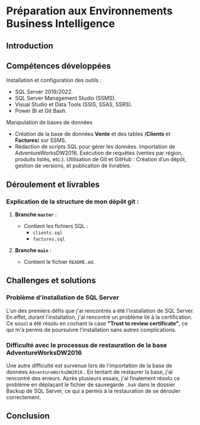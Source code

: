 


#  Préparation aux Environnements Business Intelligence # 


 
## Introduction ##
   

## Compétences développées ##

Installation et configuration des outils : 

 - SQL Server 2019/2022.
 - SQL Server Management Studio (SSMS).
 - Visual Studio et Data Tools (SSIS, SSAS, SSRS).
 - Power BI et Git Bash.


Manipulation de bases de données

 - Création de la base de données **Vente** et des tables (**Clients** et **Factures**) sur SSMS.
 - Rédaction de scripts SQL pour gérer les données.
Importation de AdventureWorksDW2016.
Exécution de requêtes (ventes par région, produits listés, etc.).
Utilisation de Git et GitHub :
Création d’un dépôt, gestion de versions, et publication de livrables.

## Déroulement et livrables ##

### Explication de la structure de mon dépôt git :

1. **Branche `master`** :
   - Contient les fichiers SQL :
     - `clients.sql`
     - `factures.sql`

2. **Branche `main`** :
   - Contient le fichier `README.md`.


## Challenges et solutions ##

### Problème d'installation de SQL Server ### 
L'un des premiers défis que j'ai rencontrés a été l'installation de SQL Server. En effet, durant l'installation, j'ai rencontré un problème lié à la certification. Ce souci a été résolu en cochant la case **"Trust to review certificate"**, ce qui m'a permis de poursuivre l'installation sans autres complications.

###  Difficulté avec le processus de restauration de la base AdventureWorksDW2016 ### 
Une autre difficulté est survenue lors de l'importation de la base de données `AdventureWorksDW2016` . En tentant de restaurer la base, j'ai rencontré des erreurs. Après plusieurs essais, j'ai finalement résolu ce problème en déplaçant le fichier de sauvegarde `.bak` dans le dossier Backup de SQL Server, ce qui a permis à la restauration de se dérouler correctement.

## Conclusion ##


